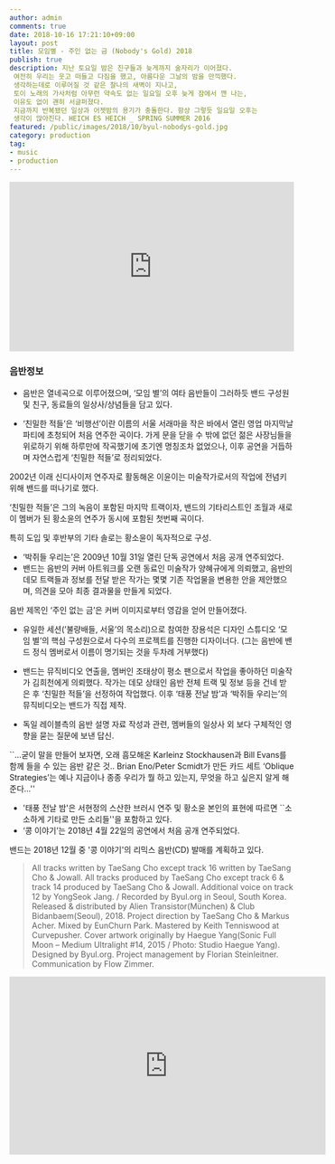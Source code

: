 ```yaml
---
author: admin
comments: true
date: 2018-10-16 17:21:10+09:00
layout: post
title: 모임별 - 주인 없는 금 (Nobody's Gold) 2018
publish: true
description: 지난 토요일 밤은 친구들과 늦게까지 술자리가 이어졌다.
 여전히 우리는 웃고 떠들고 다짐을 했고, 아름다운 그날의 밤을 만끽했다.
 생각하는데로 이루어질 것 같은 찰나의 새벽이 지나고,
 토이 노래의 가사처럼 아무런 약속도 없는 일요일 오후 늦게 잠에서 깬 나는,
 이유도 없이 괜히 서글퍼졌다.
 지금까지 반복됐던 일상과 어젯밤의 용기가 충돌한다. 항상 그렇듯 일요일 오후는
 생각이 많아진다. HEICH ES HEICH _ SPRING SUMMER 2016
featured: /public/images/2018/10/byul-nobodys-gold.jpg
category: production
tag:
- music
- production
---
```


<iframe width="100%" height="300" scrolling="no" frameborder="no" allow="autoplay" src="https://w.soundcloud.com/player/?url=https%3A//api.soundcloud.com/tracks/503147067&color=%23a094ac&auto_play=false&hide_related=false&show_comments=true&show_user=true&show_reposts=false&show_teaser=true&visual=true"></iframe>

### 음반정보
+ 음반은 열네곡으로 이루어졌으며, ‘모임 별’의 여타 음반들이 그러하듯 밴드 구성원 및 친구, 동료들의 일상사/상념들을 담고 있다. 

+ ‘친밀한 적들’은 ‘비행선’이란 이름의 서울 서래마을 작은 바에서 열린 영업 마지막날 파티에 초청되어 처음 연주한 곡이다. 
가게 문을 닫을 수 밖에 없던 젊은 사장님들을 위로하기 위해 하루만에 작곡했기에 초기엔 명칭조차 없었으나, 이후 공연을 거듭하며 자연스럽게 ‘친밀한 적들’로 정리되었다.

2002년 이래 신디사이저 연주자로 활동해온 이윤이는 미술작가로서의 작업에 전념키 위해 밴드를 떠나기로 했다. 

‘친밀한 적들’은 그의 녹음이 포함된 마지막 트랙이자, 밴드의 기타리스트인 조월과 새로이 멤버가 된 황소윤의 연주가 동시에 포함된 첫번째 곡이다. 

특히 도입 및 후반부의 기타 솔로는 황소윤이 독자적으로 구성.

+ ‘박쥐들 우리는’은 2009년 10월 31일 열린 단독 공연에서 처음 공개 연주되었다. 
+ 밴드는 음반의 커버 아트워크를 오랜 동료인 미술작가 양혜규에게 의뢰했고, 음반의 데모 트랙들과 정보를 전달 받은 작가는 몇몇 기존 작업물을 변용한 안을 제안했으며, 의견을 모아 최종 결과물을 만들게 되었다. 

음반 제목인 ‘주인 없는 금’은 커버 이미지로부터 영감을 얻어 만들어졌다.
+ 유일한 세션(’불량배들, 서울’의 목소리)으로 참여한 장용석은 디자인 스튜디오 ‘모임 별’의 핵심 구성원으로서 다수의 프로젝트를 진행한 디자이너다.
(그는 음반에 밴드 정식 멤버로서 이름이 명기되는 것을 두차례 거부했다)

+ 밴드는 뮤직비디오 연출을, 멤버인 조태상이 평소 팬으로서 작업을 좋아하던 미술작가 김희천에게 의뢰했다. 
작가는 데모 상태인 음반 전체 트랙 및 정보 등을 건네 받은 후 ‘친밀한 적들’을 선정하여 작업했다. 
이후 ‘태풍 전날 밤’과 ‘박쥐들 우리는’의 뮤직비디오는 밴드가 직접 제작.

+ 독일 레이블측의 음반 설명 자료 작성과 관련, 멤버들의 일상사 외 보다 구체적인 영향을 묻는 질문에 보낸 답신. 

``...굳이 말을 만들어 보자면, 
오래 흠모해온 Karleinz Stockhausen과 Bill Evans를 함께 들을 수 있는 음반 같은 것.. 
Brian Eno/Peter Scmidt가 만든 카드 세트 ‘Oblique Strategies’는 예나 지금이나 종종 우리가 뭘 하고 있는지, 무엇을 하고 싶은지 알게 해준다...'' 

+ '태풍 전날 밤'은 서현정의 스산한 브러시 연주 및 황소윤 본인의 표현에 따르면 ``소소하게 기타로 만든 소리들''을 포함하고 있다.
+ ‘콩 이야기’는 2018년 4월 22일의 공연에서 처음 공개 연주되었다.

밴드는 2018년 12월 중 '콩 이야기'의 리믹스 음반(CD) 발매를 계획하고 있다.

> All tracks written by TaeSang Cho
> except track 16 written by TaeSang Cho & Jowall.
> All tracks produced by TaeSang Cho
> except track 6 & track 14 produced by TaeSang Cho & Jowall.
> Additional voice on track 12 by YongSeok Jang. / Recorded by Byul.org in Seoul, South Korea.
> Released & distributed by Alien Transistor(München) & Club Bidanbaem(Seoul), 2018.
> Project direction by TaeSang Cho & Markus Acher.
> Mixed by EunChurn Park. 
> Mastered by Keith Tenniswood at Curvepusher.
> Cover artwork originally by Haegue Yang(Sonic Full Moon – Medium Ultralight #14, 2015 / Photo: Studio Haegue Yang).
> Designed by Byul.org. 
> Project management by Florian Steinleitner.
> Communication by Flow Zimmer.

<div class="videoWrapper">
<iframe width="560" height="315" src="https://www.youtube.com/watch?v=OxEChJuL2tY" frameborder="0" allow="autoplay; encrypted-media" allowfullscreen></iframe>
</div>